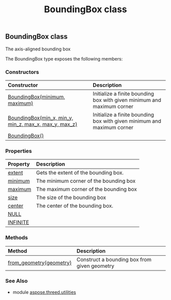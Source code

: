 ﻿---
title: BoundingBox class
second_title: Aspose.3D for Python via .NET API References
description: 
type: docs
weight: 10
url: /python-net/aspose.threed.utilities/boundingbox/
is_root: false
---

## BoundingBox class

The axis-aligned bounding box



The BoundingBox type exposes the following members:

### Constructors
| Constructor | Description |
| :- | :- |
| [BoundingBox(minimum, maximum)](/3d/python-net/aspose.threed.utilities/boundingbox/__init__/#Vector3-Vector3) | Initialize a finite bounding box with given minimum and maximum corner |
| [BoundingBox(min_x, min_y, min_z, max_x, max_y, max_z)](/3d/python-net/aspose.threed.utilities/boundingbox/__init__/#float-float-float-float-float-float) | Initialize a finite bounding box with given minimum and maximum corner |
| [BoundingBox()](/3d/python-net/aspose.threed.utilities/boundingbox/__init__/#) |  |


### Properties
| Property | Description |
| :- | :- |
| [extent](/3d/python-net/aspose.threed.utilities/boundingbox/extent) | Gets the extent of the bounding box. |
| [minimum](/3d/python-net/aspose.threed.utilities/boundingbox/minimum) | The minimum corner of the bounding box |
| [maximum](/3d/python-net/aspose.threed.utilities/boundingbox/maximum) | The maximum corner of the bounding box |
| [size](/3d/python-net/aspose.threed.utilities/boundingbox/size) | The size of the bounding box |
| [center](/3d/python-net/aspose.threed.utilities/boundingbox/center) | The center of the bounding box. |
| [NULL](/3d/python-net/aspose.threed.utilities/boundingbox/NULL) |  |
| [INFINITE](/3d/python-net/aspose.threed.utilities/boundingbox/INFINITE) |  |


### Methods
| Method | Description |
| :- | :- |
| [from_geometry(geometry)](/3d/python-net/aspose.threed.utilities/boundingbox/from_geometry/#aspose.threed.entities.Geometry) | Construct a bounding box from given geometry |


### See Also

* module [aspose.threed.utilities](../)

